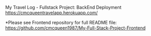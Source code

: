 My Travel Log - Fullstack Project: 
BackEnd Deployment https://cmcqueentravelapp.herokuapp.com/

*Please see Frontend repository for full README file:
https://github.com/cmcqueen1987/My-Full-Stack-Project-Frontend
